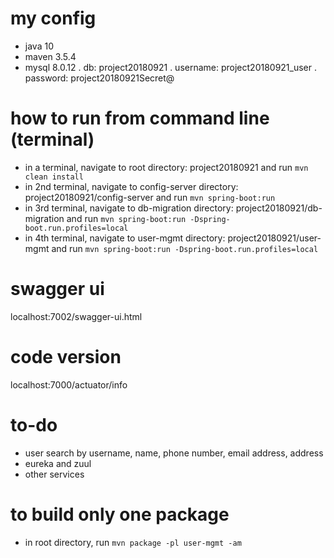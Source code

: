 # my config
- java 10
- maven 3.5.4
- mysql 8.0.12
    . db: project20180921
    . username: project20180921_user
    . password: project20180921Secret@

# how to run from command line (terminal)
- in a terminal, navigate to root directory: project20180921 and run
`mvn clean install`
- in 2nd terminal, navigate to config-server directory: project20180921/config-server and run
`mvn spring-boot:run`
- in 3rd terminal,  navigate to db-migration directory: project20180921/db-migration and run
`mvn spring-boot:run -Dspring-boot.run.profiles=local`
- in 4th terminal, navigate to user-mgmt directory: project20180921/user-mgmt and run
`mvn spring-boot:run -Dspring-boot.run.profiles=local`

# swagger ui
localhost:7002/swagger-ui.html

# code version
localhost:7000/actuator/info

# to-do
- user search by username, name, phone number, email address, address
- eureka and zuul
- other services

# to build only one package
- in root directory, run
`mvn package -pl user-mgmt -am`